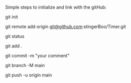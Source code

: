 Simple steps to initialize and link with the gitHub:

git init 

git remote add origin git@github.com:stingerBoo/Timer.git

git status

git add .

git commit -m "your comment"

git branch -M main

git push -u origin main
